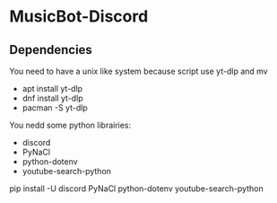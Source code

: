 # MusicBot-Discord










## Dependencies

You need to have a unix like system because script use yt-dlp and mv

- apt install yt-dlp
- dnf install yt-dlp
- pacman -S yt-dlp

You nedd some python librairies:
- discord
- PyNaCl
- python-dotenv
- youtube-search-python

pip install -U discord PyNaCl python-dotenv youtube-search-python
